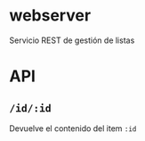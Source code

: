 # webserver

Servicio REST de gestión de listas

# API

## `/id/:id`

Devuelve el contenido del item `:id`
